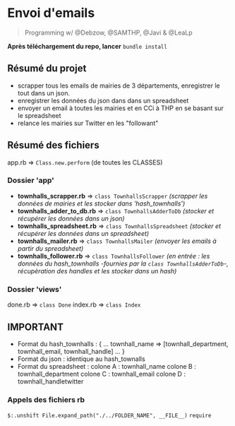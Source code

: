 # Envoi d'emails 

> Programming w/ @Debzow, @SAMTHP, @Javi & @LeaLp

**Après téléchargement du repo, lancer** ```bundle install```


## Résumé du projet
- scrapper tous les emails de mairies de 3 départements, enregistrer le tout dans un json. 
- enregistrer les données du json dans dans un spreadsheet
- envoyer un email à toutes les mairies et en CCi à THP en se basant sur le spreadsheet
- relance les mairies sur Twitter en les "followant"

## Résumé des fichiers
app.rb => ```Class.new.perform``` (de toutes les CLASSES)

### Dossier 'app'
- **townhalls_scrapper.rb** => ```class TownhallsScrapper``` *(scrapper les données de mairies et les stocker dans 'hash_townhalls')* 
- **townhalls_adder_to_db.rb** => ```class TownhallsAdderToDb``` *(stocker et récupérer les données dans un json)*
- **townhalls_spreadsheet.rb** => ```class TownhallsSpreadsheet``` *(stocker et récupérer les données dans un spreadsheet)*
- **townhalls_mailer.rb** => ```class TownhallsMailer``` *(envoyer les emails à partir du spreadsheet)*
- **townhalls_follower.rb** => ```class TownhallsFollower``` *(en entrée : les données du hash_townhalls -fournies par la ```class TownhallsAdderToDb```-, récupèration des handles et les stocker dans un hash)*

### Dossier 'views'
done.rb => ```class Done```
index.rb => ```class Index```


## IMPORTANT

- Format du hash_townhalls :
{
...
townhall_name => [townhall_department, townhall_email, townhall_handle]
...
}
- Format du json :
identique au hash_townalls
- Format du spreadsheet :
colone A : townhall_name
colone B : townhall_department
colone C : townhall_email
colone D : townhall_handletwitter



### Appels des fichiers rb
```$:.unshift File.expand_path("./../FOLDER_NAME", __FILE__)```
```require```

